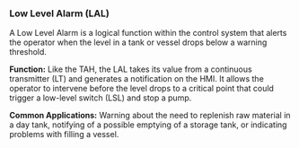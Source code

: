 ### Low Level Alarm (LAL)
A Low Level Alarm is a logical function within the control system that alerts the operator when the level in a tank or vessel drops below a warning threshold.

**Function:** Like the TAH, the LAL takes its value from a continuous transmitter (LT) and generates a notification on the HMI. It allows the operator to intervene before the level drops to a critical point that could trigger a low-level switch (LSL) and stop a pump.

**Common Applications:** Warning about the need to replenish raw material in a day tank, notifying of a possible emptying of a storage tank, or indicating problems with filling a vessel.
